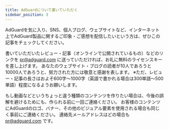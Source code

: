 ```yaml
---
title: AdGuardについて書いていただく
sidebar_position: 3
---
```


AdGuardを気に入り、SNS、個人ブログ、ウェブサイトなど、インターネット上でAdGuard製品に関するご印象・ご感想を配信したいという方は、ぜひこの記事をチェックしてください。

書いていただいたレビュー・記事（オンラインで公開されているもの）などのリンクを [pr@adguard.com](mailto:pr@adguard.com) に送っていただければ、お礼に無料のライセンスキーを差し上げます。 あなたのウェブサイト・ブログの読者が10人であろうと10000人であろうと、努力された方には敬意と感謝を表します。 ※ただ、レビュー・記事の長さはおよそ600字〜1000字（英語で書かれる場合は300単語〜500単語）程度になるようお願いします。

もし動画などというちょっと違う種類のコンテンツを作りたい場合は、今後の誤解を避けるためにも、作られる前に一回ご連絡ください。 お客様のコンテンツにAdGuardのロゴ、バナー、その他のビジュアル要素を使用される場合も同じく事前にご連絡ください。 連絡先メールアドレスはどの場合も [pr@adguard.com](mailto:pr@adguard.com) です。
